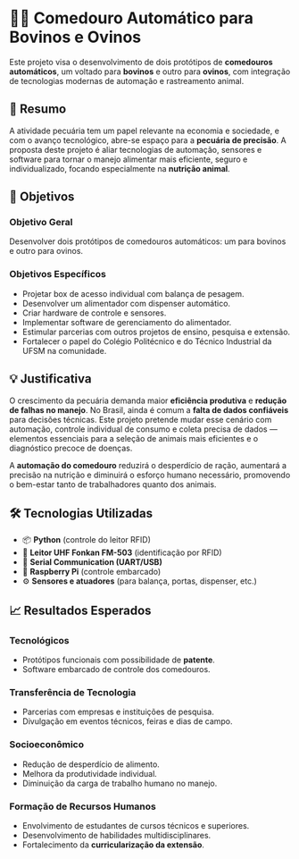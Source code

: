 # 🐄🐑 Comedouro Automático para Bovinos e Ovinos

Este projeto visa o desenvolvimento de dois protótipos de **comedouros automáticos**, um voltado para **bovinos** e outro para **ovinos**, com integração de tecnologias modernas de automação e rastreamento animal.

## 📌 Resumo

A atividade pecuária tem um papel relevante na economia e sociedade, e com o avanço tecnológico, abre-se espaço para a **pecuária de precisão**. A proposta deste projeto é aliar tecnologias de automação, sensores e software para tornar o manejo alimentar mais eficiente, seguro e individualizado, focando especialmente na **nutrição animal**.

## 🎯 Objetivos

### Objetivo Geral
Desenvolver dois protótipos de comedouros automáticos: um para bovinos e outro para ovinos.

### Objetivos Específicos
- Projetar box de acesso individual com balança de pesagem.
- Desenvolver um alimentador com dispenser automático.
- Criar hardware de controle e sensores.
- Implementar software de gerenciamento do alimentador.
- Estimular parcerias com outros projetos de ensino, pesquisa e extensão.
- Fortalecer o papel do Colégio Politécnico e do Técnico Industrial da UFSM na comunidade.

## 💡 Justificativa

O crescimento da pecuária demanda maior **eficiência produtiva** e **redução de falhas no manejo**. No Brasil, ainda é comum a **falta de dados confiáveis** para decisões técnicas. Este projeto pretende mudar esse cenário com automação, controle individual de consumo e coleta precisa de dados — elementos essenciais para a seleção de animais mais eficientes e o diagnóstico precoce de doenças.

A **automação do comedouro** reduzirá o desperdício de ração, aumentará a precisão na nutrição e diminuirá o esforço humano necessário, promovendo o bem-estar tanto de trabalhadores quanto dos animais.

## 🛠️ Tecnologias Utilizadas

- 📦 **Python** (controle do leitor RFID)
- 🧠 **Leitor UHF Fonkan FM-503** (identificação por RFID)
- 📶 **Serial Communication (UART/USB)**
- 🐧 **Raspberry Pi** (controle embarcado)
- ⚙️ **Sensores e atuadores** (para balança, portas, dispenser, etc.)

## 📈 Resultados Esperados

### Tecnológicos
- Protótipos funcionais com possibilidade de **patente**.
- Software embarcado de controle dos comedouros.

### Transferência de Tecnologia
- Parcerias com empresas e instituições de pesquisa.
- Divulgação em eventos técnicos, feiras e dias de campo.

### Socioeconômico
- Redução de desperdício de alimento.
- Melhora da produtividade individual.
- Diminuição da carga de trabalho humano no manejo.

### Formação de Recursos Humanos
- Envolvimento de estudantes de cursos técnicos e superiores.
- Desenvolvimento de habilidades multidisciplinares.
- Fortalecimento da **curricularização da extensão**.